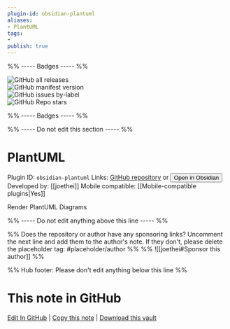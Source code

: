 ```yaml
---
plugin-id: obsidian-plantuml
aliases:
- PlantUML
tags: 
- 
publish: true
---
```


%% ----- Badges ----- %%

![GitHub all releases](https://img.shields.io/github/downloads/joethei/obsidian-plantuml/total?color=573E7A&logo=github&style=for-the-badge)   
![GitHub manifest version](https://img.shields.io/github/manifest-json/v/joethei/obsidian-plantuml?color=573E7A&logo=github&style=for-the-badge)   
![GitHub issues by-label](https://img.shields.io/github/issues/joethei/obsidian-plantuml/help%20wanted?color=573E7A&logo=github&style=for-the-badge)   
![GitHub Repo stars](https://img.shields.io/github/stars/joethei/obsidian-plantuml?color=573E7A&logo=github&style=for-the-badge)

%% ----- Badges ----- %%

%% ----- Do not edit this section ----- %%

# PlantUML

Plugin ID: `obsidian-plantuml`
Links: [GitHub repository](https://github.com/joethei/obsidian-plantuml) or [<button id=HH>Open in Obsidian</button>](obsidian://goto-plugin?id=obsidian-plantuml)
Developed by: [[joethei]]
Mobile compatible: [[Mobile-compatible plugins|Yes]]

Render PlantUML Diagrams

%% ----- Do not edit anything above this line ----- %% 

%% Does the repository or author have any sponsoring links? Uncomment the next line and add them to the author's note. If they don't, please delete the placeholder tag: #placeholder/author %%
%% ![[joethei#Sponsor this author]] %%

%% Hub footer: Please don't edit anything below this line %%

# This note in GitHub

<span class="git-footer">[Edit In GitHub](https://github.dev/obsidian-community/obsidian-hub/blob/main/02%20-%20Community%20Expansions/02.05%20All%20Community%20Expansions/Plugins/obsidian-plantuml.md "git-hub-edit-note") | [Copy this note](https://raw.githubusercontent.com/obsidian-community/obsidian-hub/main/02%20-%20Community%20Expansions/02.05%20All%20Community%20Expansions/Plugins/obsidian-plantuml.md "git-hub-copy-note") | [Download this vault](https://github.com/obsidian-community/obsidian-hub/archive/refs/heads/main.zip "git-hub-download-vault") </span>